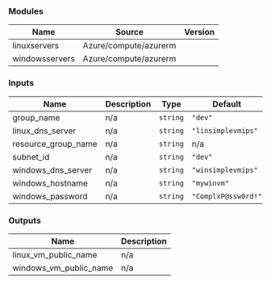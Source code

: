 <!-- BEGIN_TF_DOCS -->
### Modules

| Name | Source | Version |
|------|--------|---------|
| linuxservers | Azure/compute/azurerm |  |
| windowsservers | Azure/compute/azurerm |  |

### Inputs

| Name | Description | Type | Default |
|------|-------------|------|---------|
| group\_name | n/a | `string` | `"dev"` |
| linux\_dns\_server | n/a | `string` | `"linsimplevmips"` |
| resource\_group\_name | n/a | `string` | n/a |
| subnet\_id | n/a | `string` | `"dev"` |
| windows\_dns\_server | n/a | `string` | `"winsimplevmips"` |
| windows\_hostname | n/a | `string` | `"mywinvm"` |
| windows\_password | n/a | `string` | `"ComplxP@ssw0rd!"` |

### Outputs

| Name | Description |
|------|-------------|
| linux\_vm\_public\_name | n/a |
| windows\_vm\_public\_name | n/a |
<!-- END_TF_DOCS -->
